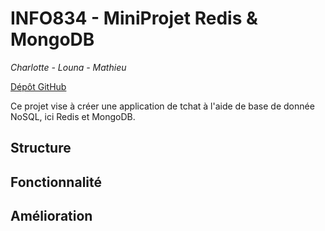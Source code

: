 # INFO834 - MiniProjet Redis & MongoDB

_Charlotte - Louna - Mathieu_

[Dépôt GitHub](https://github.com/Mathieeeu/info834-miniprojet.git)


Ce projet vise à créer une application de tchat à l'aide de base de donnée NoSQL, ici Redis et MongoDB. 

## Structure

## Fonctionnalité

## Amélioration


